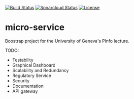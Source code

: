 [![Build Status](https://travis-ci.com/hostettler/microservices.svg?branch=master)](https://travis-ci.com/hostettler/microservices.svg?branch=master)
[![Sonarcloud Status](https://sonarcloud.io/api/project_badges/measure?project=hostettler_microservices&metric=alert_status)](https://sonarcloud.io/dashboard?id=hostettler_microservices)
[![License](https://img.shields.io/badge/License-Apache%202.0-blue.svg)](https://opensource.org/licenses/Apache-2.0)

# micro-service

Boostrap project for the University of Geneva's PInfo lecture.

TODO:
- Testability
- Graphical Dashboard
- Scalability and Redundancy
- Regulatory Service
- Security
- Documentation
- API gateway
